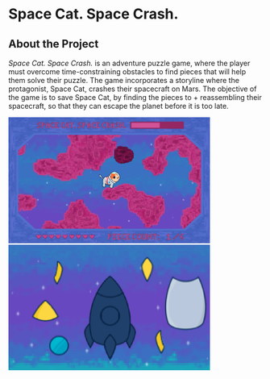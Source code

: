 # Space Cat. Space Crash.
## About the Project
*Space Cat. Space Crash.* is an adventure puzzle game, where the player must overcome time-constraining obstacles to find pieces that will help them solve their puzzle. The game incorporates a storyline where the protagonist, Space Cat, crashes their spacecraft on Mars. The objective of the game is to save Space Cat, by finding the pieces to + reassembling their spacecraft, so that they can escape the planet before it is too late.

<p float="left">
  <img src="Assets/space-cat-map.png" width="400" />
  <img src="Assets/space-cat-rocket.png" width="400" />
</p>
